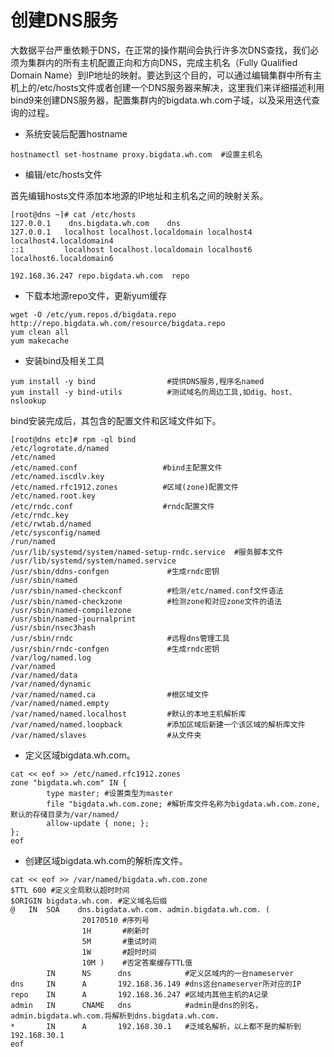 # 创建DNS服务

大数据平台严重依赖于DNS，在正常的操作期间会执行许多次DNS查找，我们必须为集群内的所有主机配置正向和方向DNS，完成主机名（Fully Qualified Domain Name）到IP地址的映射。要达到这个目的，可以通过编辑集群中所有主机上的/etc/hosts文件或者创建一个DNS服务器来解决，这里我们来详细描述利用bind9来创建DNS服务器，配置集群内的bigdata.wh.com子域，以及采用迭代查询的过程。

* 系统安装后配置hostname

```
hostnamectl set-hostname proxy.bigdata.wh.com  #设置主机名
```

* 编辑/etc/hosts文件

首先编辑hosts文件添加本地源的IP地址和主机名之间的映射关系。

```
[root@dns ~]# cat /etc/hosts
127.0.0.1    dns.bigdata.wh.com    dns
127.0.0.1   localhost localhost.localdomain localhost4 localhost4.localdomain4
::1         localhost localhost.localdomain localhost6 localhost6.localdomain6

192.168.36.247 repo.bigdata.wh.com  repo
```

* 下载本地源repo文件，更新yum缓存

```
wget -O /etc/yum.repos.d/bigdata.repo http://repo.bigdata.wh.com/resource/bigdata.repo
yum clean all
yum makecache
```

* 安装bind及相关工具

```
yum install -y bind                #提供DNS服务,程序名named
yum install -y bind-utils          #测试域名的周边工具,如dig、host、nslookup
```

bind安装完成后，其包含的配置文件和区域文件如下。

```
[root@dns etc]# rpm -ql bind
/etc/logrotate.d/named
/etc/named
/etc/named.conf                   #bind主配置文件
/etc/named.iscdlv.key
/etc/named.rfc1912.zones          #区域(zone)配置文件
/etc/named.root.key
/etc/rndc.conf                    #rndc配置文件
/etc/rndc.key
/etc/rwtab.d/named
/etc/sysconfig/named
/run/named
/usr/lib/systemd/system/named-setup-rndc.service  #服务脚本文件
/usr/lib/systemd/system/named.service
/usr/sbin/ddns-confgen             #生成rndc密钥
/usr/sbin/named
/usr/sbin/named-checkconf          #检测/etc/named.conf文件语法
/usr/sbin/named-checkzone          #检测zone和对应zone文件的语法
/usr/sbin/named-compilezone
/usr/sbin/named-journalprint
/usr/sbin/nsec3hash
/usr/sbin/rndc                     #远程dns管理工具
/usr/sbin/rndc-confgen             #生成rndc密钥
/var/log/named.log
/var/named
/var/named/data
/var/named/dynamic
/var/named/named.ca                #根区域文件
/var/named/named.empty
/var/named/named.localhost         #默认的本地主机解析库
/var/named/named.loopback          #添加区域后新建一个该区域的解析库文件
/var/named/slaves                  #从文件夹
```

* 定义区域bigdata.wh.com。

```
cat << eof >> /etc/named.rfc1912.zones
zone "bigdata.wh.com" IN {
        type master; #设置类型为master
        file "bigdata.wh.com.zone; #解析库文件名称为bigdata.wh.com.zone,默认的存储目录为/var/named/
        allow-update { none; };
};
eof
```

* 创建区域bigdata.wh.com的解析库文件。

```
cat << eof >> /var/named/bigdata.wh.com.zone
$TTL 600 #定义全局默认超时时间
$ORIGIN bigdata.wh.com. #定义域名后缀
@   IN  SOA    dns.bigdata.wh.com. admin.bigdata.wh.com. (
                20170510 #序列号
                1H       #刷新时
                5M       #重试时间
                1W       #超时时间
                10M )    #否定答案缓存TTL值
        IN      NS      dns            #定义区域内的一台nameserver
dns     IN      A       192.168.36.149 #dns这台nameserver所对应的IP
repo    IN      A       192.168.36.247 #区域内其他主机的A记录
admin   IN      CNAME   dns            #admin是dns的别名，admin.bigdata.wh.com.将解析到dns.bigdata.wh.com.
*       IN      A       192.168.30.1   #泛域名解析，以上都不是的解析到192.168.30.1
eof
```



